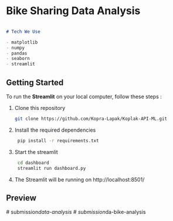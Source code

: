 # Bike Sharing Data Analysis


```markdown

# Tech We Use

- matplotlib
- numpy
- pandas
- seaborn
- streamlit
```

## Getting Started

To run the **Streamlit** on your local computer, follow these steps :

1. Clone this repository
   ```bash
   git clone https://github.com/Kopra-Lapak/Koplak-API-ML.git
   ```
2. Install the required dependencies
    ```bash
     pip install -r requirements.txt
     ```
3. Start the streamlit
    ```bash
     cd dashboard
     streamlit run dashboard.py
     ```
4. The Streamlit will be running on http://localhost:8501/

## Preview
#   s u b m i s s i o n _ d a t a - a n a l y s i s 
 
 #   s u b m i s s i o n _ d a - b i k e - a n a l y s i s 
 
 